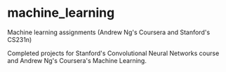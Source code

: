 # machine_learning
Machine learning assignments (Andrew Ng's Coursera and Stanford's CS231n)

Completed projects for Stanford's Convolutional Neural Networks course and Andrew Ng's Coursera's Machine Learning.  
